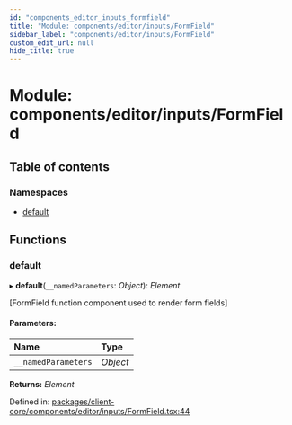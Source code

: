 ```yaml
---
id: "components_editor_inputs_formfield"
title: "Module: components/editor/inputs/FormField"
sidebar_label: "components/editor/inputs/FormField"
custom_edit_url: null
hide_title: true
---
```


# Module: components/editor/inputs/FormField

## Table of contents

### Namespaces

- [default](components_editor_inputs_formfield.default.md)

## Functions

### default

▸ **default**(`__namedParameters`: *Object*): *Element*

[FormField function component used to render form fields]

#### Parameters:

Name | Type |
:------ | :------ |
`__namedParameters` | *Object* |

**Returns:** *Element*

Defined in: [packages/client-core/components/editor/inputs/FormField.tsx:44](https://github.com/xr3ngine/xr3ngine/blob/66a84a950/packages/client-core/components/editor/inputs/FormField.tsx#L44)
